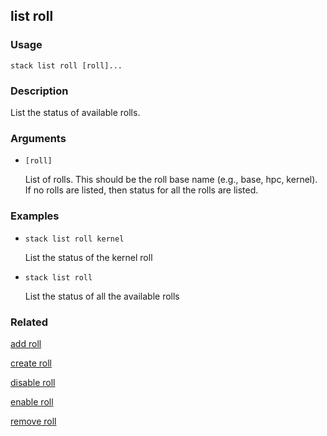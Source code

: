 ## list roll

### Usage

`stack list roll [roll]...`

### Description

List the status of available rolls.

### Arguments

* `[roll]`

   List of rolls. This should be the roll base name (e.g., base, hpc,
	kernel). If no rolls are listed, then status for all the rolls are
	listed.


### Examples

* `stack list roll kernel`

   List the status of the kernel roll

* `stack list roll`

   List the status of all the available rolls


### Related
[add roll](add-roll)

[create roll](create-roll)

[disable roll](disable-roll)

[enable roll](enable-roll)

[remove roll](remove-roll)


